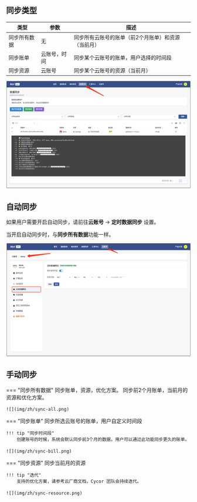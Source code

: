 ## 同步类型

| 类型     | 参数     | 描述                         |
|--------|--------|----------------------------|
| 同步所有数据 | 无      | 同步所有云账号的账单（前2个月账单）和资源（当前月） |
| 同步账单   | 云账号，时间 | 同步某个云账号的账单，用户选择的时间段        |
| 同步资源   | 云账号    | 同步某个云账号的资源（当前月）            |

![](img/zh/overview.png)

## 自动同步
如果用户需要开启自动同步，请前往**云账号** -> **定时数据同步** 设置。

当开启自动同步时，与**同步所有数据**功能一样。

![](img/zh/set-auto-sync.png)

## 手动同步
=== "同步所有数据"
    同步账单，资源，优化方案。 同步前2个月账单，当前月的资源和优化方案。

    ![](img/zh/sync-all.png)

=== "同步账单"
    同步所选云账号的账单，用户自定义时间段

    !!! tip "同步时间段"
        创建账号的时候，系统会默认同步前3个月的数据，用户可以通过此功能同步更久的账单。

    ![](img/zh/sync-bill.png)

=== "同步资源"
    同步当前月的资源

    !!! tip "迭代"
        支持的优化方案，请参考云厂商文档，Cycor 团队会持续迭代。

    ![](img/zh/sync-resource.png)

